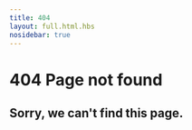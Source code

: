 ```yaml
---
title: 404
layout: full.html.hbs
nosidebar: true
---
```


# 404 Page not found

## Sorry, we can't find this page.
